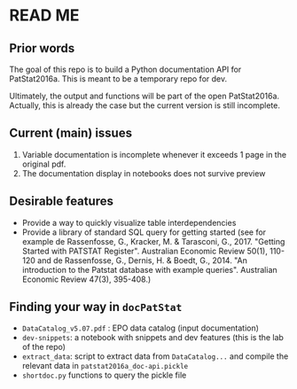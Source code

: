 # READ ME

## Prior words

The goal of this repo is to build a Python documentation API for PatStat2016a. This is meant to be a temporary repo for dev. 

Ultimately, the output and functions will be part of the open PatStat2016a. Actually, this is already the case but the current version is still incomplete.

## Current (main) issues

1. Variable documentation is incomplete whenever it exceeds 1 page in the original pdf.
2. The documentation display in notebooks does not survive preview

## Desirable features

- Provide a way to  quickly  visualize table interdependencies
- Provide a library of standard SQL query for getting started (see for example de Rassenfosse, G., Kracker, M. & Tarasconi, G., 2017. "Getting Started with PATSTAT Register". Australian Economic Review 50(1), 110-120 and de Rassenfosse, G., Dernis, H. & Boedt, G., 2014. "An introduction to the Patstat database with example queries". Australian Economic Review 47(3), 395-408.)

## Finding your way in `docPatStat`

- `DataCatalog_v5.07.pdf` : EPO data catalog (input documentation)
- `dev-snippets`: a notebook with snippets and dev features (this is the lab of the repo)
- `extract_data`: script to extract data from `DataCatalog...` and compile the relevant data in `patstat2016a_doc-api.pickle`
- `shortdoc.py` functions to query the pickle file 